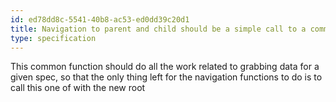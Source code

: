 ```yaml
---
id: ed78dd8c-5541-40b8-ac53-ed0dd39c20d1
title: Navigation to parent and child should be a simple call to a common function
type: specification
---
```


This common function should do all the work related to grabbing data for a given spec, so that the only thing left for the navigation functions to do is to call this one of with the new root
